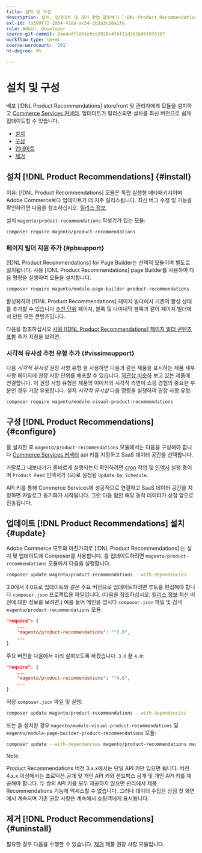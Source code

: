 ```yaml
---
title: 설치 및 구성
description: 설치, 업데이트 및 제거 방법 알아보기 [!DNL Product Recommendations].
exl-id: fa599f72-1064-41da-ac54-2b3a3c16a1fe
role: Admin, Developer
source-git-commit: 9ae4aff1851e9ce9920c4fbf11d2616d6f0f6307
workflow-type: tm+mt
source-wordcount: '501'
ht-degree: 0%

---
```


# 설치 및 구성

배포 [!DNL Product Recommendations] storefront 및 관리자에게 모듈을 설치하고 [Commerce Services 커넥터](../landing/saas.md). 업데이트가 릴리스되면 설치를 최신 버전으로 쉽게 업데이트할 수 있습니다.

- [설치](#install)
- [구성](#configure)
- [업데이트](#update)
- [제거](#uninstall)

## 설치 [!DNL Product Recommendations] {#install}

이유: [!DNL Product Recommendations] 모듈은 독립 실행형 메타패키지이며 Adobe Commerce보다 업데이트가 더 자주 릴리스됩니다. 최신 버그 수정 및 기능을 확인하려면 다음을 참조하십시오. [릴리스 정보](release-notes.md).

설치 `magento/product-recommendations` 작성기가 있는 모듈:

```bash
composer require magento/product-recommendations
```

### 페이지 빌더 지원 추가 {#pbsupport}

[!DNL Product Recommendations] for Page Builder는 선택적 모듈이며 별도로 설치됩니다. 사용 [!DNL Product Recommendations] page Builder를 사용하여 다음 명령을 실행하여 모듈을 설치합니다.

```bash
composer require magento/module-page-builder-product-recommendations
```

활성화하여 [!DNL Product Recommendations] 페이지 빌더에서 기존의 활성 상태를 추가할 수 있습니다 [추천 단위](https://experienceleague.adobe.com/docs/commerce-admin/page-builder/add-content/recommendations.html) 페이지, 블록 및 다이내믹 블록과 같이 페이지 빌더에서 만든 모든 콘텐츠입니다.

다음을 참조하십시오 [사용 [!DNL Product Recommendations] 페이지 빌더 콘텐츠 포함](page-builder.md) 추가 지침을 보려면.

### 시각적 유사성 추천 유형 추가 {#vissimsupport}

다음 _시각적 유사성_ 권장 사항 유형 을 사용하면 다음과 같은 제품을 표시하는 제품 세부 사항 페이지에 권장 사항 단위를 배포할 수 있습니다. [외관상 비슷하](type.md#visualsim) 보고 있는 제품에 연결합니다. 이 권장 사항 유형은 제품의 이미지와 시각적 측면이 쇼핑 경험의 중요한 부분인 경우 가장 유용합니다. 설치 _시각적 유사성_ 다음 명령을 실행하여 권장 사항 유형:

```bash
composer require magento/module-visual-product-recommendations
```

## 구성 [!DNL Product Recommendations] {#configure}

를 설치한 후 `magento/product-recommendations` 모듈에서는 다음을 구성해야 합니다 [Commerce Services 커넥터](https://experienceleague.adobe.com/docs/commerce-admin/config/services/saas.html) api 키를 지정하고 SaaS 데이터 공간을 선택합니다.

카탈로그 내보내기가 올바르게 실행되는지 확인하려면 [cron](https://experienceleague.adobe.com/docs/commerce-operations/configuration-guide/cli/configure-cron-jobs.html) 작업 및 [인덱서](https://experienceleague.adobe.com/docs/commerce-operations/configuration-guide/cli/manage-indexers.html) 실행 중이며 `Product Feed` 인덱서가 (으)로 설정됨 `Update by Schedule`.

API 키를 통해 Commerce Services에 성공적으로 연결하고 SaaS 데이터 공간을 지정하면 카탈로그 동기화가 시작됩니다. 그런 다음 [확인](verify.md) 해당 동작 데이터가 상점 앞으로 전송됩니다.

## 업데이트 [!DNL Product Recommendations] 설치 {#update}

Adobe Commerce 모두와 마찬가지로 [!DNL Product Recommendations] 는 설치 및 업데이트에 Composer를 사용합니다. 를 업데이트하려면 `magento/product-recommendations` 모듈에서 다음을 실행합니다.

```bash
composer update magento/product-recommendations --with-dependencies
```

3.0에서 4.0으로 업데이트와 같은 주요 버전으로 업데이트하려면 루트를 편집해야 합니다 `composer.json` 프로젝트용 파일입니다. (다음을 참조하십시오. [릴리스 정보](release-notes.md) 최신 버전에 대한 정보를 보려면.) 예를 들어 메인을 엽시다 `composer.json` 파일 및 검색 `magento/product-recommendations` 모듈:

```json
"require": {
    ...
    "magento/product-recommendations": "^3.0",
    ...
}
```

주요 버전을 다음에서 미리 살펴보도록 하겠습니다. `3.0` 끝 `4.0`:

```json
"require": {
    ...
    "magento/product-recommendations": "^4.0",
    ...
}
```

저장 `composer.json` 파일 및 실행:

```bash
composer update magento/product-recommendations --with-dependencies
```

또는 을 설치한 경우 `magento/module-visual-product-recommendations` 및 `magento/module-page-builder-product-recommendations` 모듈:

```bash
composer update --with-dependencies magento/product-recommendations magento/module-visual-product-recommendations magento/module-page-builder-product-recommendations
```

>[!NOTE]
>
> Product Recommendations 버전 3.x.x에서는 단일 API 키만 있으면 됩니다. 버전 4.x.x 이상에서는 프로덕션 공개 및 개인 API 키와 샌드박스 공개 및 개인 API 키를 제공해야 합니다. 두 쌍의 API 키를 모두 제공하지 않으면 관리에서 제품 Recommendations 기능에 액세스할 수 없습니다. 그러나 데이터 수집은 상점 첫 화면에서 계속되며 기존 권장 사항은 계속해서 쇼핑객에게 표시됩니다.

## 제거 [!DNL Product Recommendations] {#uninstall}

필요한 경우 다음을 수행할 수 있습니다. [제거](https://experienceleague.adobe.com/docs/commerce-operations/installation-guide/tutorials/uninstall-modules.html) 제품 권장 사항 모듈입니다.
